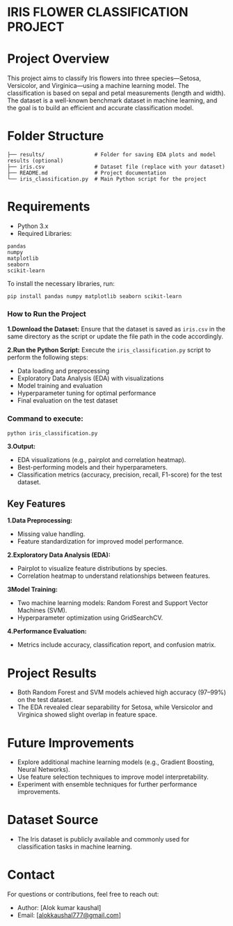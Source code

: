 # IRIS FLOWER CLASSIFICATION PROJECT
# Project Overview
This project aims to classify Iris flowers into three species—Setosa, Versicolor, and Virginica—using a machine learning model. The classification is based on sepal and petal measurements (length and width). The dataset is a well-known benchmark dataset in machine learning, and the goal is to build an efficient and accurate classification model.

# Folder Structure
```
├── results/                # Folder for saving EDA plots and model results (optional)
├── iris.csv                # Dataset file (replace with your dataset)
├── README.md               # Project documentation
└── iris_classification.py  # Main Python script for the project
```
# Requirements
- Python 3.x
- Required Libraries:
```
pandas
numpy
matplotlib
seaborn
scikit-learn
```
To install the necessary libraries, run:
```
pip install pandas numpy matplotlib seaborn scikit-learn
```
### How to Run the Project
**1.Download the Dataset:** Ensure that the dataset is saved as `iris.csv` in the same directory as the script or update the file path in the code accordingly.

**2.Run the Python Script:** Execute the `iris_classification.py` script to perform the following steps:
- Data loading and preprocessing
- Exploratory Data Analysis (EDA) with visualizations
- Model training and evaluation
- Hyperparameter tuning for optimal performance
- Final evaluation on the test dataset

### Command to execute:
`
python iris_classification.py
`

**3.Output:**
- EDA visualizations (e.g., pairplot and correlation heatmap).
- Best-performing models and their hyperparameters.
- Classification metrics (accuracy, precision, recall, F1-score) for the test dataset.

## Key Features
**1.Data Preprocessing:**
- Missing value handling.
- Feature standardization for improved model performance.

**2.Exploratory Data Analysis (EDA):**
- Pairplot to visualize feature distributions by species.
- Correlation heatmap to understand relationships between features.

**3Model Training:**
- Two machine learning models: Random Forest and Support Vector Machines (SVM).
- Hyperparameter optimization using GridSearchCV.

**4.Performance Evaluation:**
- Metrics include accuracy, classification report, and confusion matrix.

# Project Results
- Both Random Forest and SVM models achieved high accuracy (97–99%) on the test dataset.
- The EDA revealed clear separability for Setosa, while Versicolor and Virginica showed slight overlap in feature space.

# Future Improvements
- Explore additional machine learning models (e.g., Gradient Boosting, Neural Networks).
- Use feature selection techniques to improve model interpretability.
- Experiment with ensemble techniques for further performance improvements.

# Dataset Source
- The Iris dataset is publicly available and commonly used for classification tasks in machine learning.

# Contact
For questions or contributions, feel free to reach out:

- Author: [Alok kumar kaushal]
- Email: [alokkaushal777@gmail.com]


